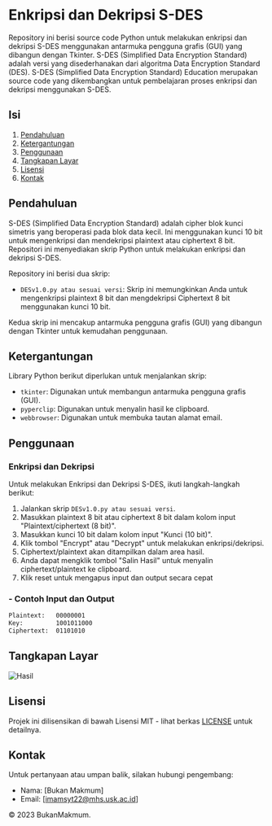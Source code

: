 # Enkripsi dan Dekripsi S-DES

Repository ini berisi source code Python untuk melakukan enkripsi dan dekripsi S-DES menggunakan antarmuka pengguna grafis (GUI) yang dibangun dengan Tkinter. S-DES (Simplified Data Encryption Standard) adalah versi yang disederhanakan dari algoritma Data Encryption Standard (DES). S-DES (Simplified Data Encryption Standard) Education merupakan source code yang dikembangkan untuk pembelajaran proses enkripsi dan dekripsi menggunakan S-DES.

## Isi

1. [Pendahuluan](#pendahuluan)
2. [Ketergantungan](#ketergantungan)
3. [Penggunaan](#penggunaan)
4. [Tangkapan Layar](#tangkapan-layar)
5. [Lisensi](#lisensi)
6. [Kontak](#kontak)

## Pendahuluan

S-DES (Simplified Data Encryption Standard) adalah cipher blok kunci simetris yang beroperasi pada blok data kecil. Ini menggunakan kunci 10 bit untuk mengenkripsi dan mendekripsi plaintext atau ciphertext 8 bit. Repositori ini menyediakan skrip Python untuk melakukan enkripsi dan dekripsi S-DES.

Repository ini berisi dua skrip:
- `DESv1.0.py atau sesuai versi`: Skrip ini memungkinkan Anda untuk mengenkripsi plaintext 8 bit dan mengdekripsi Ciphertext 8 bit menggunakan kunci 10 bit.

Kedua skrip ini mencakup antarmuka pengguna grafis (GUI) yang dibangun dengan Tkinter untuk kemudahan penggunaan.

## Ketergantungan

Library Python berikut diperlukan untuk menjalankan skrip:
- `tkinter`: Digunakan untuk membangun antarmuka pengguna grafis (GUI).
- `pyperclip`: Digunakan untuk menyalin hasil ke clipboard.
- `webbrowser`: Digunakan untuk membuka tautan alamat email.

## Penggunaan

### Enkripsi dan Dekripsi

Untuk melakukan Enkripsi dan Dekripsi S-DES, ikuti langkah-langkah berikut:

1. Jalankan skrip `DESv1.0.py atau sesuai versi`.
2. Masukkan plaintext 8 bit atau ciphertext 8 bit dalam kolom input "Plaintext/ciphertext (8 bit)".
3. Masukkan kunci 10 bit dalam kolom input "Kunci (10 bit)".
4. Klik tombol "Encrypt" atau "Decrypt" untuk melakukan enkripsi/dekripsi.
5. Ciphertext/plaintext akan ditampilkan dalam area hasil.
6. Anda dapat mengklik tombol "Salin Hasil" untuk menyalin ciphertext/plaintext ke clipboard.
7. Klik reset untuk mengapus input dan output secara cepat

### - Contoh Input dan Output
  ```bash
  Plaintext:   00000001
  Key:         1001011000
  Ciphertext:  01101010
   ```
## Tangkapan Layar

![Hasil](https://github.com/BukanMakmum/SimplifiedDES/assets/32379649/7c05bea0-789e-4953-9de8-23c20ef30926)



## Lisensi

Projek ini dilisensikan di bawah Lisensi MIT - lihat berkas [LICENSE](LICENSE) untuk detailnya.

## Kontak

Untuk pertanyaan atau umpan balik, silakan hubungi pengembang:
- Nama: [Bukan Makmum]
- Email: [imamsyt22@mhs.usk.ac.id]

© 2023 BukanMakmum.
